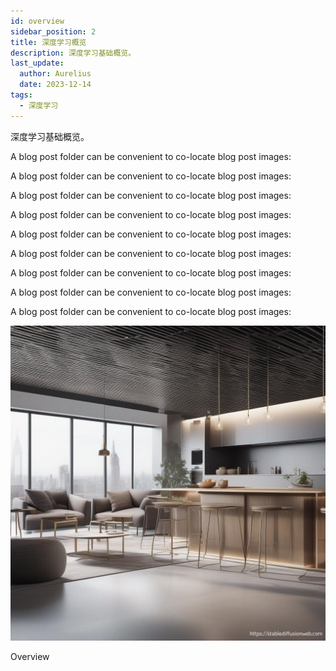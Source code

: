 ```yaml
---
id: overview
sidebar_position: 2
title: 深度学习概览
description: 深度学习基础概览。
last_update:
  author: Aurelius
  date: 2023-12-14
tags:
  - 深度学习
---
```


深度学习基础概览。

A blog post folder can be convenient to co-locate blog post images:

A blog post folder can be convenient to co-locate blog post images:

A blog post folder can be convenient to co-locate blog post images:

A blog post folder can be convenient to co-locate blog post images:

A blog post folder can be convenient to co-locate blog post images:

A blog post folder can be convenient to co-locate blog post images:

A blog post folder can be convenient to co-locate blog post images:

A blog post folder can be convenient to co-locate blog post images:

A blog post folder can be convenient to co-locate blog post images:

![](./assets/1/banner.png)<p class="caption">Overview</p>
